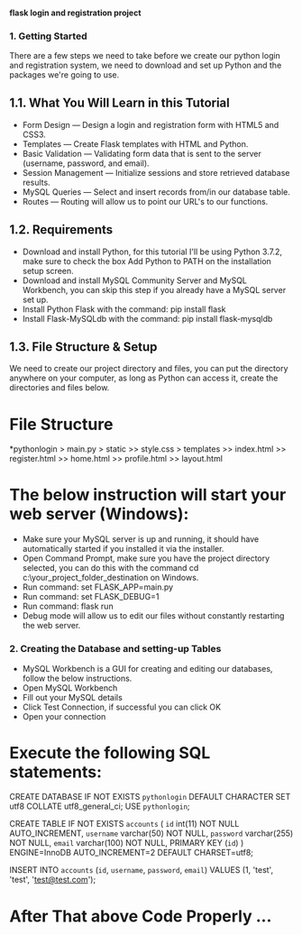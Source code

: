 #### flask login and registration project 

### 1. Getting Started
There are a few steps we need to take before we create our python login and registration system, we need to download and set up Python and the packages we're going to use.

## 1.1. What You Will Learn in this Tutorial
* Form Design — Design a login and registration form with HTML5 and CSS3.
* Templates — Create Flask templates with HTML and Python.
* Basic Validation — Validating form data that is sent to the server (username, password, and email).
* Session Management — Initialize sessions and store retrieved database results.
* MySQL Queries — Select and insert records from/in our database table.
* Routes — Routing will allow us to point our URL's to our functions.

## 1.2. Requirements
* Download and install Python, for this tutorial I'll be using Python 3.7.2, make sure to check the box Add Python to PATH on the installation setup screen.
* Download and install MySQL Community Server and MySQL Workbench, you can skip this step if you already have a MySQL server set up.
* Install Python Flask with the command: pip install flask
* Install Flask-MySQLdb with the command: pip install flask-mysqldb

## 1.3. File Structure & Setup
We need to create our project directory and files, you can put the directory anywhere on your computer, as long as Python can access it, create the directories and files below.

# File Structure
*pythonlogin > main.py > static >> style.css > templates >> index.html >> register.html >> home.html >> profile.html >> layout.html 
 
  
    
# The below instruction will start your web server (Windows):
* Make sure your MySQL server is up and running, it should have automatically started if you installed it via the installer.
* Open Command Prompt, make sure you have the project directory selected, you can do this with the command cd c:\your_project_folder_destination on Windows.
* Run command: set FLASK_APP=main.py
* Run command: set FLASK_DEBUG=1
* Run command: flask run
* Debug mode will allow us to edit our files without constantly restarting the web server.

### 2. Creating the Database and setting-up Tables
* MySQL Workbench is a GUI for creating and editing our databases, follow the below instructions.
* Open MySQL Workbench
* Fill out your MySQL details
* Click Test Connection, if successful you can click OK
* Open your connection

# Execute the following SQL statements:

CREATE DATABASE IF NOT EXISTS `pythonlogin` DEFAULT CHARACTER SET utf8 COLLATE utf8_general_ci;
USE `pythonlogin`;

CREATE TABLE IF NOT EXISTS `accounts` (
	`id` int(11) NOT NULL AUTO_INCREMENT,
  	`username` varchar(50) NOT NULL,
  	`password` varchar(255) NOT NULL,
  	`email` varchar(100) NOT NULL,
    PRIMARY KEY (`id`)
) ENGINE=InnoDB AUTO_INCREMENT=2 DEFAULT CHARSET=utf8;

INSERT INTO `accounts` (`id`, `username`, `password`, `email`) VALUES (1, 'test', 'test', 'test@test.com');

# After That above Code Properly ...
